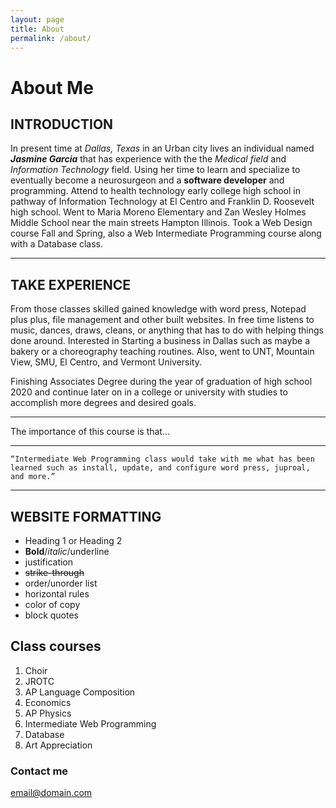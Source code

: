 ```yaml
---
layout: page
title: About
permalink: /about/
---
```


# About Me 
## INTRODUCTION 
  In present time at *Dallas, Texas* in an Urban city lives an individual named **_Jasmine Garcia_** that has experience with the the *Medical field* and *Information Technology* field. Using her time to learn and specialize to eventually become a neurosurgeon and a **software developer** and programming. Attend to health technology early college high school in pathway of Information Technology at El Centro and Franklin D. Roosevelt high school. Went to Maria Moreno Elementary and Zan Wesley Holmes Middle School near the main streets Hampton Illinois. Took a Web Design course Fall and Spring, also a Web Intermediate Programming course along with a Database class.



****************

## TAKE EXPERIENCE 
  From those classes skilled gained knowledge with word press, Notepad plus plus, file management and other built websites. In free time listens to music, dances, draws, cleans, or anything that has to do with helping things done around. Interested in Starting a business in Dallas such as maybe a bakery or a choreography teaching routines. Also, went to UNT, Mountain View, SMU, El Centro, and Vermont University.

   Finishing Associates Degree during the year of graduation of high school 2020 and continue later on in a college or university with studies to accomplish more degrees and desired goals.

 
- - -

The importance of this course is that...
 
---

`“Intermediate Web Programming class would take with me what has been learned such as install, update, and configure word press, juproal, and more.”` 

***

## WEBSITE FORMATTING 
* Heading 1 or Heading 2
* **Bold**/*italic*/underline
* justification 
* ~~strike-through~~
* order/unorder list 
* horizontal rules
* color of copy
* block quotes 

## Class courses
1. Choir 
2. JROTC 
3. AP Language Composition 
4. Economics 
5. AP Physics 
6. Intermediate Web Programming
7. Database 
8. Art Appreciation 

### Contact me

[email@domain.com](mailto:email@domain.com)
